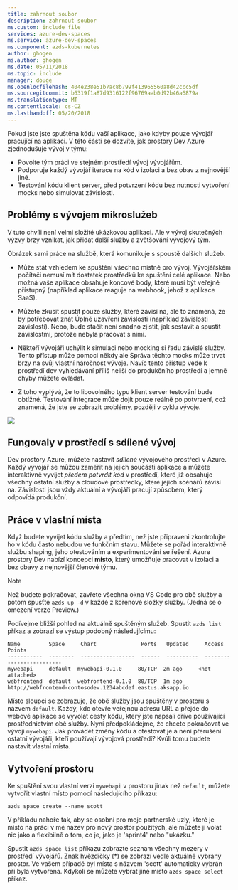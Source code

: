 ```yaml
---
title: zahrnout soubor
description: zahrnout soubor
ms.custom: include file
services: azure-dev-spaces
ms.service: azure-dev-spaces
ms.component: azds-kubernetes
author: ghogen
ms.author: ghogen
ms.date: 05/11/2018
ms.topic: include
manager: douge
ms.openlocfilehash: 404e238e51b7ac8b799f413965560a8d42ccc5df
ms.sourcegitcommit: b6319f1a87d9316122f96769aab0d92b46a6879a
ms.translationtype: MT
ms.contentlocale: cs-CZ
ms.lasthandoff: 05/20/2018
---
```

Pokud jste jste spuštěna kódu vaší aplikace, jako kdyby pouze vývojář pracující na aplikaci. V této části se dozvíte, jak prostory Dev Azure zjednodušuje vývoj v týmu:
* Povolte tým práci ve stejném prostředí vývoj vývojářům.
* Podporuje každý vývojář iterace na kód v izolaci a bez obav z nejnovější jiné.
* Testování kódu klient server, před potvrzení kódu bez nutnosti vytvoření mocks nebo simulovat závislosti.

## <a name="challenges-with-developing-microservices"></a>Problémy s vývojem mikroslužeb
V tuto chvíli není velmi složité ukázkovou aplikaci. Ale v vývoj skutečných výzvy brzy vznikat, jak přidat další služby a zvětšování vývojový tým.

Obrázek sami práce na službě, která komunikuje s spoustě dalších služeb.

- Může stát vzhledem ke spuštění všechno místně pro vývoj. Vývojářském počítači nemusí mít dostatek prostředků ke spuštění celé aplikace. Nebo možná vaše aplikace obsahuje koncové body, které musí být veřejně přístupný (například aplikace reaguje na webhook, jehož z aplikace SaaS).

- Můžete zkusit spustit pouze služby, které závisí na, ale to znamená, že by potřebovat znát Úplné uzavření závislosti (například závislosti závislosti). Nebo, bude stačit není snadno zjistit, jak sestavit a spustit závislostmi, protože nebyla pracovat s nimi.
- Někteří vývojáři uchýlit k simulaci nebo mocking si řadu závislé služby. Tento přístup může pomoci někdy ale Správa těchto mocks může trvat brzy na svůj vlastní náročnost vývoje. Navíc tento přístup vede k prostředí dev vyhledávání příliš neliší do produkčního prostředí a jemně chyby můžete ovládat.
- Z toho vyplývá, že to libovolného typu klient server testování bude obtížné. Testování integrace může dojít pouze reálně po potvrzení, což znamená, že jste se zobrazit problémy, později v cyklu vývoje.

![](../media/common/microservices-challenges.png)


## <a name="work-in-a-shared-development-environment"></a>Fungovaly v prostředí s sdílené vývoj
Dev prostory Azure, můžete nastavit *sdílené* vývojového prostředí v Azure. Každý vývojář se můžou zaměřit na jejich součásti aplikace a můžete interaktivně vyvíjet *předem potvrdit kód* v prostředí, které již obsahuje všechny ostatní služby a cloudové prostředky, které jejich scénářů závisí na. Závislosti jsou vždy aktuální a vývojáři pracují způsobem, který odpovídá produkční.

## <a name="work-in-your-own-space"></a>Práce v vlastní místa
Když budete vyvíjet kódu služby a předtím, než jste připraveni zkontrolujte ho v kódu často nebudou ve funkčním stavu. Můžete se pořád interaktivně službu shaping, jeho otestováním a experimentování se řešení. Azure prostory Dev nabízí koncepci **místo**, který umožňuje pracovat v izolaci a bez obavy z nejnovější členové týmu.

> [!Note]
> Než budete pokračovat, zavřete všechna okna VS Code pro obě služby a potom spusťte `azds up -d` v každé z kořenové složky služby. (Jedná se o omezení verze Preview.)

Podívejme bližší pohled na aktuálně spuštěným služeb. Spustit `azds list` příkaz a zobrazí se výstup podobný následujícímu:

```
Name         Space     Chart              Ports   Updated     Access Points
-----------  --------  -----------------  ------  ----------  -------------------------
mywebapi     default  mywebapi-0.1.0     80/TCP  2m ago     <not attached>
webfrontend  default  webfrontend-0.1.0  80/TCP  1m ago     http://webfrontend-contosodev.1234abcdef.eastus.aksapp.io
```

Místo sloupci se zobrazuje, že obě služby jsou spuštěny v prostoru s názvem `default`. Každý, kdo otevře veřejnou adresu URL a přejde do webové aplikace se vyvolat cesty kódu, který jste napsali dříve používající prostřednictvím obě služby. Nyní předpokládejme, že chcete pokračovat ve vývoji `mywebapi`. Jak provádět změny kódu a otestovat je a není přerušení ostatní vývojáři, kteří používají vývojová prostředí? Kvůli tomu budete nastavit vlastní místa.

## <a name="create-a-space"></a>Vytvoření prostoru
Ke spuštění svou vlastní verzi `mywebapi` v prostoru jinak než `default`, můžete vytvořit vlastní místo pomocí následujícího příkazu:

``` 
azds space create --name scott
```

V příkladu nahoře tak, aby se osobní pro moje partnerské uzly, které je místo na práci v mé název pro nový prostor použitých, ale můžete ji volat nic jako a flexibilně o tom, co je, jako je 'sprint4' nebo "ukázku."

Spustit `azds space list` příkazu zobrazte seznam všechny mezery v prostředí vývojářů. Znak hvězdičky (*) se zobrazí vedle aktuálně vybraný prostor. Ve vašem případě byl místa s názvem 'scott' automaticky vybrán při byla vytvořena. Kdykoli se můžete vybrat jiné místo `azds space select` příkaz.

